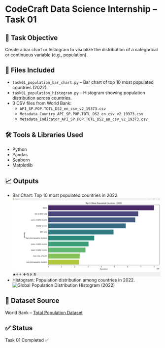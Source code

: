 # CodeCraft Data Science Internship – Task 01

## 🎯 Task Objective
Create a bar chart or histogram to visualize the distribution of a categorical or continuous variable (e.g., population).

## 📂 Files Included
- `task01_population_bar_chart.py` – Bar chart of top 10 most populated countries (2022).
- `task01_population_histogram.py` – Histogram showing population distribution across countries.
- 3 CSV files from World Bank:
  - `API_SP.POP.TOTL_DS2_en_csv_v2_19373.csv`
  - `Metadata_Country_API_SP.POP.TOTL_DS2_en_csv_v2_19373.csv`
  - `Metadata_Indicator_API_SP.POP.TOTL_DS2_en_csv_v2_19373.csv`

## 🛠️ Tools & Libraries Used
- Python
- Pandas
- Seaborn
- Matplotlib

## 📈 Outputs
- Bar Chart: Top 10 most populated countries in 2022.
![Top 10 Most Populated Countries (2022)](task01_population_bar_output.png)
- Histogram: Population distribution among countries in 2022.
![Global Population Distribution Histogram (2022)](task01_population_20histo_output.png)



## 📌 Dataset Source
World Bank – [Total Population Dataset](https://data.worldbank.org/indicator/SP.POP.TOTL)

## ✅ Status
Task 01 Completed ✅
